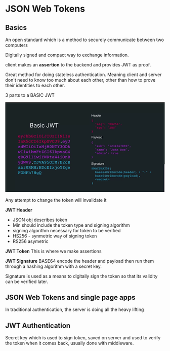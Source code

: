 # JSON Web Tokens

## Basics

An open standard which is a method to securely communicate between two computers

Digitally signed and compact way to exchange information.

client makes an **assertion** to the backend and provides JWT as proof.

Great method for doing stateless authentication. Meaning client and server don't need to know too much about each other, other than how to prove their identities to each other.

3 parts to a BASIC JWT

![jwtAnat](./jwt_anat.png)

Any attempt to change the token will invalidate it

**JWT Header**
* JSON obj describes token
* Min should include the token type and signing algorithm
* signing algorithm necessary for token to be verified
* HS256 - synmetric way of signing token
* RS256 asymetric

**JWT Token**
This is where we make assertions

**JWT Signature**
BASE64 encode the header and payload then run them through a hashing algorithm with a secret key.

Signature is used as a means to digitally sign the token so that its validity can be verified later.

## JSON Web Tokens and single page apps

In traditional authentication, the server is doing all the heavy lifting

## JWT Authentication

Secret key which is used to sign token, saved on server and used to verify the token when it comes back, usually done with middleware.
